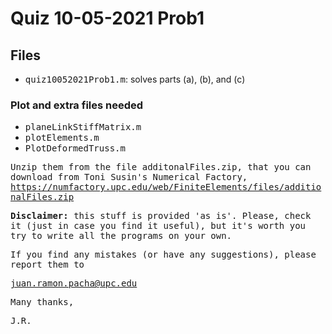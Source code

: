 # Quiz 10-05-2021 Prob1

## Files

* <tt>quiz10052021Prob1.m</tt>: solves parts (a), (b), and \(c\)

### Plot and extra files needed

* <tt>planeLinkStiffMatrix.m</tt>
* <tt>plotElements.m</tt>
* <tt>PlotDeformedTruss.m<tt>

Unzip them from the file <tt>additonalFiles.zip,</tt> that you can
download from Toni Susin's Numerical Factory,
https://numfactory.upc.edu/web/FiniteElements/files/additionalFiles.zip

**Disclaimer:** this stuff is provided 'as is'. Please, check it (just in case you
find it useful), but it's worth you try to write all the programs on your own.

If you find any mistakes (or have any suggestions), please report them to 

juan.ramon.pacha@upc.edu 

Many thanks,

J.R.

